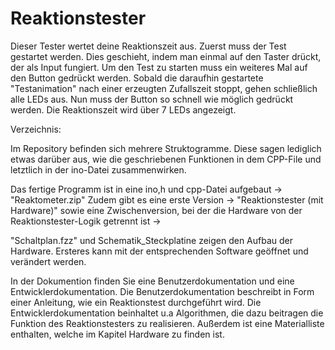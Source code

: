 # Reaktionstester

Dieser Tester wertet deine Reaktionszeit aus.
Zuerst muss der Test gestartet werden.
Dies geschieht, indem man einmal auf den Taster drückt, der als Input fungiert.
Um den Test zu starten muss ein weiteres Mal auf den Button gedrückt werden. 
Sobald die daraufhin gestartete "Testanimation" nach einer erzeugten Zufallszeit stoppt, gehen schließlich alle LEDs aus.
Nun muss der Button so schnell wie möglich gedrückt werden.
Die Reaktionszeit wird über 7 LEDs angezeigt.


Verzeichnis:

Im Repository befinden sich mehrere Struktogramme. 
Diese sagen lediglich etwas darüber aus, wie die geschriebenen Funktionen in dem CPP-File und letztlich in der ino-Datei zusammenwirken.

Das fertige Programm ist in eine ino,h und cpp-Datei aufgebaut -> "Reaktometer.zip"
Zudem gibt es eine erste Version -> "Reaktionstester (mit Hardware)" 
sowie eine Zwischenversion, bei der die Hardware von der Reaktionstester-Logik getrennt ist ->

"Schaltplan.fzz" und Schematik_Steckplatine zeigen den Aufbau der Hardware.
Ersteres kann mit der entsprechenden Software geöffnet und verändert werden.

In der Dokumention finden Sie eine Benutzerdokumentation und eine Entwicklerdokumentation. 
Die Benutzerdokumentation beschreibt in Form einer Anleitung, wie ein Reaktionstest durchgeführt wird.
Die Entwicklerdokumentation beinhaltet u.a Algorithmen, die dazu beitragen die Funktion des Reaktionstesters zu realisieren.
Außerdem ist eine Materialliste enthalten, welche im Kapitel Hardware zu finden ist.






